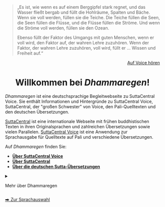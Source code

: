 > „Es ist, wie wenn es auf einem Berggipfel stark regnet, und das Wasser fließt bergab und füllt die Hohlräume, Spalten und Bäche. Wenn sie voll werden, füllen sie die Teiche. Die Teiche füllen die Seen, die Seen füllen die Flüsse, und die Flüsse füllen die Ströme. Und wenn die Ströme voll werden, füllen sie den Ozean.
> 
> Ebenso füllt der Faktor des Umgangs mit guten Menschen, wenn er voll wird, den Faktor auf, der wahren Lehre zuzuhören. Wenn der Faktor, der wahren Lehre zuzuhören, voll wird, füllt er … Wissen und Freiheit auf.“
<p style="text-align: right;"><a href="https://voice.suttacentral.net/scv/index.html?r=0.33323940939821795#/sutta?search=wie%20wenn%20es%20auf%20einem%20berggipfel" target="_blank">Auf Voice hören</a></p>

<h1 style="text-align:center;">Willkommen bei <em>Dhammaregen</em>!</h1>

*Dhammaregen* ist eine deutschsprachige Begleitwebseite zu SuttaCentral Voice. Sie enthält Informationen und Hintergründe zu SuttaCentral Voice, SuttaCentral, der "großen Schwester" von Voice, den Pali-Quelltexten und den deutschen Übersetzungen.

<a href="https://suttacentral.net/" target="_blank">SuttaCentral</a> ist eine internationale Webseite mit frühen buddhistischen Texten in ihren Originalsprachen und zahlreichen Übersetzungen sowie vielen Parallelen. <a href="https://voice.suttacentral.net/" target="_blank">SuttaCentral Voice</a> ist eine Anwendung zur Sprachausgabe für Quelltexte auf Pali und verschiedene Übersetzungen.

Auf *Dhammaregen* finden Sie:

- [**Über SuttaCentral Voice**](/dhammaregen/de/100-intro-voice)  
- [**Über SuttaCentral**](/dhammaregen/de/300-intro-sc)   
- [**Über die deutschen Sutta-Übersetzungen**](/dhammaregen/de/500-intro-de)  


<details>
  <summary><p>Mehr über Dhammaregen</p></summary>
Alle deutschen Übersetzungen von Texten und Essays auf *Dhammaregen* sind, soweit nicht anders angegeben, von Anagarika Sabbamitta.  

Für Fragen oder Anregungen zu den segmentierten deutschen Übersetzungen auf SuttaCentral Voice oder andere Fragen zu frühen buddhistischen Texten senden Sie eine Email an <a href="dhammaregen@gmail.com" target="_blank">dhammaregen@gmail.com</a> oder wenden Sie sich an das SuttaCentral-Diskussionsforum <a href="https://discourse.suttacentral.net" target="_blank">Discourse.SuttaCentral</a>.  

Sie können auch unser <a href="https://github.com/sc-voice/dhammaregen" target="_blank">GitHub-Repo</a> einsehen und mit <a href="https://github.com/sc-voice/dhammaregen/issues/new" target="_blank">einer neuen Problembeschreibung</a> Verbesserungsvorschläge einreichen.  

*Dhammaregen* nutzt Google Analytics für statistische Erhebungen, die der Weiterentwicklung der Webseite dienen. Personenbezogene Daten werden nicht erhoben.
</details>

<a href="https://sc-voice.github.io/sc-voice/" target="-blank">&#x2b95; Zur Sprachauswahl</a>
